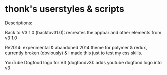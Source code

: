 # thonk's userstyles & scripts

Descriptions:

Back to V3 1.0 (backtov31.0): recreates the appbar and other elements from v3 1.0

Re2014: experimental & abandoned 2014 theme for polymer & redux, currently broken (obviously) & i made this just to test my css skills.

YouTube Dogfood logo for V3 (dogfoodv3): adds youtube dogfood logo into v3
